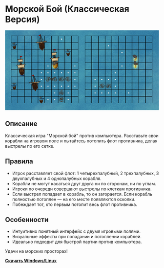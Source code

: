# Морской Бой (Классическая Версия)

![Игровое поле](Assets/Sprites/Screenshot.png)

## Описание

Классическая игра "Морской бой" против компьютера. Расставьте свои корабли на игровом поле и пытайтесь потопить флот противника, делая выстрелы по его сетке.

## Правила

- Игрок расставляет свой флот: 1 четырехпалубный, 2 трехпалубных, 3 двухпалубных и 4 однопалубных корабля.
- Корабли не могут касаться друг друга ни по сторонам, ни по углам.
- Игроки по очереди совершают выстрелы по клеткам противника.
- Если выстрел попадает в корабль, то он загорается. Если корабль полностью потоплен — на его месте появляются осколки.
- Побеждает тот, кто первым потопит весь флот противника.

## Особенности

- Интуитивно понятный интерфейс с двумя игровыми полями.
- Визуальные эффекты при попадании и потоплении кораблей.
- Идеально подходит для быстрой партии против компьютера.

Удачи на морских просторах!

[**Скачать Windows/Linux**](https://github.com/Zubasty/KeyboardSimulator/releases) 
